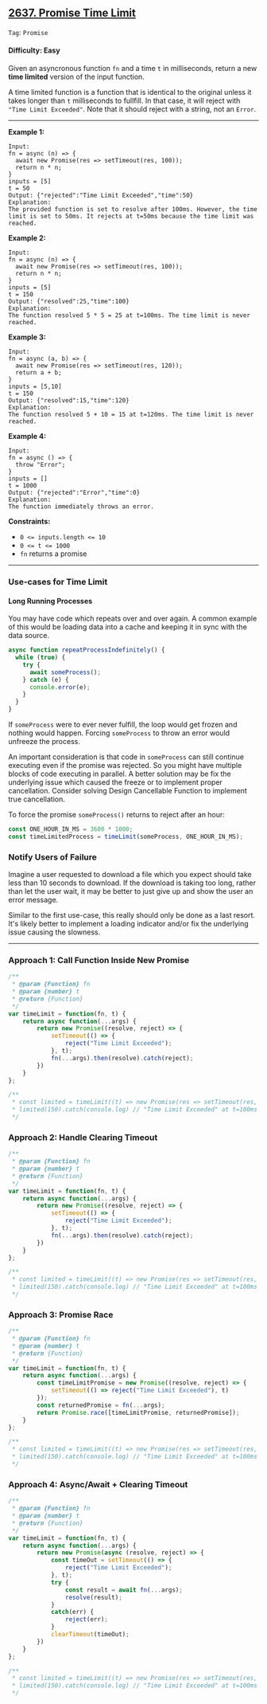 ## [2637. Promise Time Limit](https://leetcode.com/problems/promise-time-limit)

```Tag```: ```Promise```

#### Difficulty: Easy

Given an asyncronous function ```fn``` and a time ```t``` in milliseconds, return a new __time limited__ version of the input function.

A time limited function is a function that is identical to the original unless it takes longer than ```t``` milliseconds to fullfill. In that case, it will reject with ```"Time Limit Exceeded"```.  Note that it should reject with a string, not an ```Error```.

---

__Example 1:__
```
Input: 
fn = async (n) => { 
  await new Promise(res => setTimeout(res, 100)); 
  return n * n; 
}
inputs = [5]
t = 50
Output: {"rejected":"Time Limit Exceeded","time":50}
Explanation:
The provided function is set to resolve after 100ms. However, the time limit is set to 50ms. It rejects at t=50ms because the time limit was reached.
```

__Example 2:__
```
Input: 
fn = async (n) => { 
  await new Promise(res => setTimeout(res, 100)); 
  return n * n; 
}
inputs = [5]
t = 150
Output: {"resolved":25,"time":100}
Explanation:
The function resolved 5 * 5 = 25 at t=100ms. The time limit is never reached.
```

__Example 3:__
```
Input: 
fn = async (a, b) => { 
  await new Promise(res => setTimeout(res, 120)); 
  return a + b; 
}
inputs = [5,10]
t = 150
Output: {"resolved":15,"time":120}
Explanation:
The function resolved 5 + 10 = 15 at t=120ms. The time limit is never reached.
```

__Example 4:__
```
Input: 
fn = async () => { 
  throw "Error";
}
inputs = []
t = 1000
Output: {"rejected":"Error","time":0}
Explanation:
The function immediately throws an error.
```

__Constraints:__

- ```0 <= inputs.length <= 10```
- ```0 <= t <= 1000```
- ```fn``` returns a promise

---

### Use-cases for Time Limit

#### Long Running Processes

You may have code which repeats over and over again. A common example of this would be loading data into a cache and keeping it in sync with the data source.

```JavaScript
async function repeatProcessIndefinitely() {
  while (true) {
    try {
      await someProcess();
    } catch (e) {
      console.error(e);
    }
  }
}
```

If ```someProcess``` were to ever never fulfill, the loop would get frozen and nothing would happen. Forcing ```someProcess``` to throw an error would unfreeze the process.

An important consideration is that code in ```someProcess``` can still continue executing even if the promise was rejected. So you might have multiple blocks of code executing in parallel. A better solution may be fix the underlying issue which caused the freeze or to implement proper cancellation. Consider solving Design Cancellable Function to implement true cancellation.

To force the promise ```someProcess()``` returns to reject after an hour:

```JavaScript
const ONE_HOUR_IN_MS = 3600 * 1000;
const timeLimitedProcess = timeLimit(someProcess, ONE_HOUR_IN_MS);
```

### Notify Users of Failure

Imagine a user requested to download a file which you expect should take less than 10 seconds to download. If the download is taking too long, rather than let the user wait, it may be better to just give up and show the user an error message.

Similar to the first use-case, this really should only be done as a last resort. It's likely better to implement a loading indicator and/or fix the underlying issue causing the slowness.

---

### Approach 1: Call Function Inside New Promise

```JavaScript
/**
 * @param {Function} fn
 * @param {number} t
 * @return {Function}
 */
var timeLimit = function(fn, t) {
	return async function(...args) {
        return new Promise((resolve, reject) => {
            setTimeout(() => {
                reject("Time Limit Exceeded");
            }, t);
            fn(...args).then(resolve).catch(reject);
        })
    }
};

/**
 * const limited = timeLimit((t) => new Promise(res => setTimeout(res, t)), 100);
 * limited(150).catch(console.log) // "Time Limit Exceeded" at t=100ms
 */
```

### Approach 2: Handle Clearing Timeout

```JavaScript
/**
 * @param {Function} fn
 * @param {number} t
 * @return {Function}
 */
var timeLimit = function(fn, t) {
	return async function(...args) {
        return new Promise((resolve, reject) => {
            setTimeout(() => {
                reject("Time Limit Exceeded");
            }, t);
            fn(...args).then(resolve).catch(reject);
        })
    }
};

/**
 * const limited = timeLimit((t) => new Promise(res => setTimeout(res, t)), 100);
 * limited(150).catch(console.log) // "Time Limit Exceeded" at t=100ms
 */
```

### Approach 3: Promise Race

```JavaScript
/**
 * @param {Function} fn
 * @param {number} t
 * @return {Function}
 */
var timeLimit = function(fn, t) {
	return async function(...args) {
        const timeLimitPromise = new Promise((resolve, reject) => {
            setTimeout(() => reject("Time Limit Exceeded"), t)
        });
        const returnedPromise = fn(...args);
        return Promise.race([timeLimitPromise, returnedPromise]);
    }
};

/**
 * const limited = timeLimit((t) => new Promise(res => setTimeout(res, t)), 100);
 * limited(150).catch(console.log) // "Time Limit Exceeded" at t=100ms
 */
```


### Approach 4: Async/Await + Clearing Timeout

```JavaScript
/**
 * @param {Function} fn
 * @param {number} t
 * @return {Function}
 */
var timeLimit = function(fn, t) {
	return async function(...args) {
        return new Promise(async (resolve, reject) => {
            const timeOut = setTimeout(() => {
                reject("Time Limit Exceeded");
            }, t);
            try {
                const result = await fn(...args);
                resolve(result);
            }
            catch(err) {
                reject(err);
            }
            clearTimeout(timeOut);
        })
    }
};

/**
 * const limited = timeLimit((t) => new Promise(res => setTimeout(res, t)), 100);
 * limited(150).catch(console.log) // "Time Limit Exceeded" at t=100ms
 */
```
